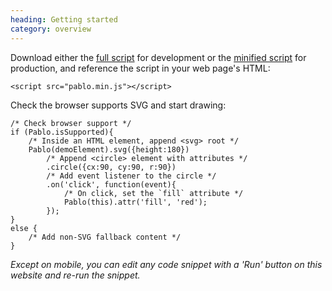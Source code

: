 ```yaml
--- 
heading: Getting started
category: overview
---
```


Download either the <a href="http://pablojs.com/downloads/pablo.js" target="_blank">full script</a> for development or the <a href="http://pablojs.com/downloads/pablo.min.js" target="_blank">minified script</a> for production, and reference the script in your web page's HTML:

    <script src="pablo.min.js"></script>

Check the browser supports SVG <a id="has-browser-support" href="http://caniuse.com/#search=svg" target="_blank"> </a> and start drawing:

<script>
    if ('addEventListener' in document){
        document.addEventListener('DOMContentLoaded', function(){
            isSupportedText = Pablo.isSupported ? ' (yours does)' : " (yours doesn't)";
            document.getElementById('has-browser-support').textContent = isSupportedText;
        }, false);
    }
</script>

    /* Check browser support */
    if (Pablo.isSupported){
        /* Inside an HTML element, append <svg> root */
        Pablo(demoElement).svg({height:180})
            /* Append <circle> element with attributes */
            .circle({cx:90, cy:90, r:90})
            /* Add event listener to the circle */
            .on('click', function(event){
                /* On click, set the `fill` attribute */
                Pablo(this).attr('fill', 'red');
            });
    }
    else {
        /* Add non-SVG fallback content */
    }

_Except on mobile, you can edit any code snippet with a 'Run' button on this website and re-run the snippet._
